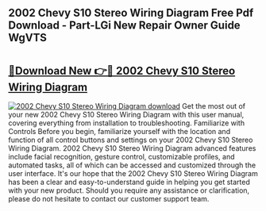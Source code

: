 ## 2002 Chevy S10 Stereo Wiring Diagram Free Pdf Download - Part-LGi New Repair Owner Guide WgVTS

# <h2><a href="http://dfswlw.blite.top/?on=2002+Chevy+S10+Stereo+Wiring+Diagram">🔗Download New 👉🔴 2002 Chevy S10 Stereo Wiring Diagram</a></h2>

[![2002 Chevy S10 Stereo Wiring Diagram download](https://i.imgur.com/lujVjoI.png)](http://dfswlw.blite.top/?on=2002+Chevy+S10+Stereo+Wiring+Diagram)
Get the most out of your new 2002 Chevy S10 Stereo Wiring Diagram with this user manual, covering everything from installation to troubleshooting. Familiarize with Controls Before you begin, familiarize yourself with the location and function of all control buttons and settings on your 2002 Chevy S10 Stereo Wiring Diagram. 2002 Chevy S10 Stereo Wiring Diagram advanced features include facial recognition, gesture control, customizable profiles, and automated tasks, all of which can be accessed and customized through the user interface. It's our hope that the 2002 Chevy S10 Stereo Wiring Diagram has been a clear and easy-to-understand guide in helping you get started with your new product. Should you require any assistance or clarification, please do not hesitate to contact our customer support team.
